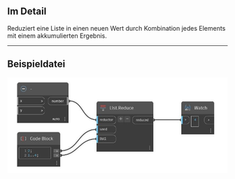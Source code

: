 ## Im Detail
Reduziert eine Liste in einen neuen Wert durch Kombination jedes Elements mit einem akkumulierten Ergebnis.
___
## Beispieldatei

![Reduce](./CoreNodeModels.HigherOrder.Reduce_img.jpg)

